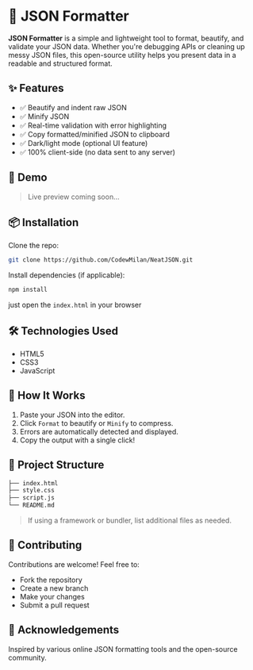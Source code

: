# 🧾 JSON Formatter

**JSON Formatter** is a simple and lightweight tool to format, beautify, and validate your JSON data. Whether you're debugging APIs or cleaning up messy JSON files, this open-source utility helps you present data in a readable and structured format.

## ✨ Features

- ✅ Beautify and indent raw JSON  
- ✅ Minify JSON  
- ✅ Real-time validation with error highlighting  
- ✅ Copy formatted/minified JSON to clipboard  
- ✅ Dark/light mode (optional UI feature)  
- ✅ 100% client-side (no data sent to any server)  

## 🚀 Demo

> Live preview coming soon...

## 📦 Installation

Clone the repo:

```bash
git clone https://github.com/CodewMilan/NeatJSON.git
```

Install dependencies (if applicable):

```bash
npm install
```
just open the `index.html` in your browser 

## 🛠️ Technologies Used

- HTML5  
- CSS3 
- JavaScript 

## 🧠 How It Works

1. Paste your JSON into the editor.  
2. Click `Format` to beautify or `Minify` to compress.  
3. Errors are automatically detected and displayed.  
4. Copy the output with a single click!

## 📂 Project Structure

```bash
├── index.html
├── style.css
├── script.js
└── README.md
```

> If using a framework or bundler, list additional files as needed.

## 🤝 Contributing

Contributions are welcome! Feel free to:
- Fork the repository  
- Create a new branch  
- Make your changes  
- Submit a pull request  

## 🙌 Acknowledgements

Inspired by various online JSON formatting tools and the open-source community.
